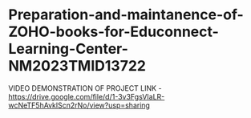 # Preparation-and-maintanence-of-ZOHO-books-for-Educonnect-Learning-Center-NM2023TMID13722

VIDEO DEMONSTRATION OF PROJECT LINK - https://drive.google.com/file/d/1-3v3FgsVIaLR-wcNeTF5hAvklScn2rNo/view?usp=sharing
